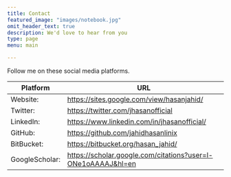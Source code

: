 ```yaml
---
title: Contact
featured_image: "images/notebook.jpg"
omit_header_text: true
description: We'd love to hear from you
type: page
menu: main

---
```


Follow me on these social media platforms.

Platform | URL
---|---
Website:| 	https://sites.google.com/view/hasanjahid/
Twitter:|	https://twitter.com/jhasanofficial
LinkedIn:|	https://www.linkedin.com/in/jhasanofficial/
GitHub:| 	https://github.com/jahidhasanlinix
BitBucket:| https://bitbucket.org/hasan_jahid/
GoogleScholar:| https://scholar.google.com/citations?user=l-ONe1oAAAAJ&hl=en